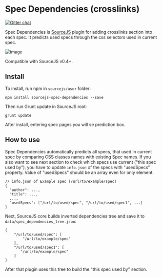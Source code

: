 # Spec Dependencies (crosslinks)

[![Gitter chat](https://badges.gitter.im/gitterHQ/gitter.png)](https://gitter.im/sourcejs/Source)

Spec Dependencies is [SourceJS](http://sourcejs.com) plugin for adding crosslinks section into each spec. It predicts used specs through the css selectors used in current spec.

![image](http://monosnap.com/image/gG9KatayyGGg5BxYt3704OIIQHUg0V.png)

Compatible with SourceJS v0.4+.

## Install

To install, run npm in `sourcejs/user` folder:

```
npm install sourcejs-spec-dependencies --save
```

Then run Grunt update in SourceJS root:

```
grunt update
```

After install, entering spec pages you will se prediction box.

## How to use

Spec Dependencies automatically predicts all specs, that used in current spec by comparing CSS classes names with existing Spec names. If you also want to see next section to check which specs use current ("this spec used by"), you have to update `info.json` of the specs with "usedSpecs" property. Value of "usedSpecs" should be an array even for only element.

```
// info.json of Example spec (/url/to/example/spec)
{
  "author": ...,
  "title": ...,
  ...,
  "usedSpecs": ["/url/to/used/spec", "/url/to/used/spec1", ...]
}
```

Next, SourceJS core builds inverted dependencies tree and save it to `data/spec_dependencies_tree.json`:
```
{
    "/url/to/used/spec": [
        "/url/to/example/spec"
    ],
    "/url/to/used/spec1": [
       "/url/to/example/spec"
    ]
}
```

After that plugin uses this tree to build the "this spec used by" section.
